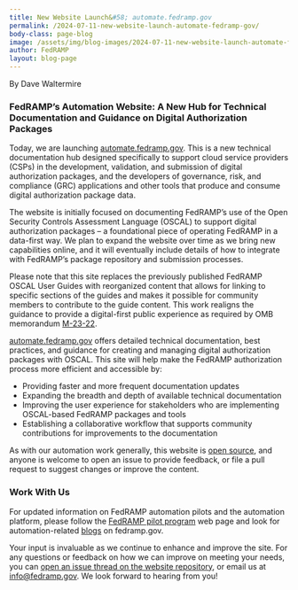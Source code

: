 ```yaml
---
title: New Website Launch&#58; automate.fedramp.gov 
permalink: /2024-07-11-new-website-launch-automate-fedramp-gov/
body-class: page-blog
image: /assets/img/blog-images/2024-07-11-new-website-launch-automate-fedramp-gov.png
author: FedRAMP
layout: blog-page
---
```

By Dave Waltermire

<h3>FedRAMP’s Automation Website: A New Hub for Technical Documentation and Guidance on Digital Authorization Packages</h3>
Today, we are launching <a href="http://automate.fedramp.gov" target="_blank" rel="noopener noreferrer">automate.fedramp.gov</a>. This is a new technical documentation hub designed specifically to support cloud service providers (CSPs) in the development, validation, and submission of digital authorization packages, and the developers of governance, risk, and compliance (GRC) applications and other tools that produce and consume digital authorization package data. 

The website is initially focused on documenting FedRAMP’s use of the Open Security Controls Assessment Language (OSCAL) to support digital authorization packages – a foundational piece of operating FedRAMP in a data-first way. We plan to expand the website over time as we bring new capabilities online, and it will eventually include details of how to integrate with FedRAMP’s package repository and submission processes.

Please note that this site replaces the previously published FedRAMP OSCAL User Guides with reorganized content that allows for linking to specific sections of the guides and makes it possible for community members to contribute to the guide content. This work realigns the guidance to provide a digital-first public experience as required by OMB memorandum <a href="https://digital.gov/resources/delivering-digital-first-public-experience/" target="_blank" rel="noopener noreferrer">M-23-22</a>.

<a href="http://automate.fedramp.gov" target="_blank" rel="noopener noreferrer">automate.fedramp.gov</a> offers detailed technical documentation, best practices, and guidance for creating and managing digital authorization packages with OSCAL. This site will help make the FedRAMP authorization process more efficient and accessible by:

- Providing faster and more frequent documentation updates
- Expanding the breadth and depth of available technical documentation
- Improving the user experience for stakeholders who are implementing OSCAL-based FedRAMP packages and tools
- Establishing a collaborative workflow that supports community contributions for improvements to the documentation

As with our automation work generally, this website is <a href="https://github.com/GSA/automate.fedramp.gov" target="_blank" rel="noopener noreferrer">open source</a>, and anyone is welcome to open an issue to provide feedback, or file a pull request to suggest changes or improve the content.  

<h3>Work With Us</h3>
For updated information on FedRAMP automation pilots and the automation platform, please follow the <a href="https://www.fedramp.gov/fedramp-pilots/" target="_blank" rel="noopener noreferrer">FedRAMP pilot program</a> web page and look for automation-related <a href="https://www.fedramp.gov/blog/" target="_blank" rel="noopener noreferrer">blogs</a> on fedramp.gov.

Your input is invaluable as we continue to enhance and improve the site. For any questions or feedback on how we can improve on meeting your needs, you can <a href="https://github.com/GSA/automate.fedramp.gov/issues" target="_blank" rel="noopener noreferrer">open an issue thread on the website repository</a>, or  email us at  <a href="mailto:info@fedramp.gov" target="_blank" rel="noopener noreferrer">info@fedramp.gov</a>. We look forward to hearing from you!

